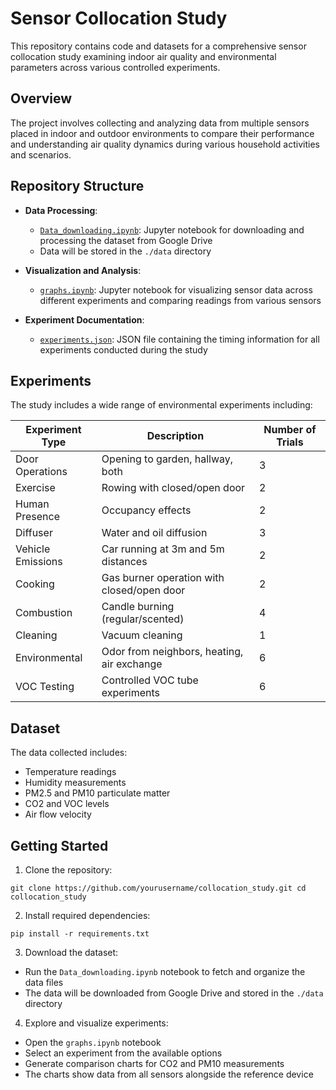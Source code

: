 # Sensor Collocation Study

This repository contains code and datasets for a comprehensive sensor collocation study examining indoor air quality and environmental parameters across various controlled experiments.

## Overview

The project involves collecting and analyzing data from multiple sensors placed in indoor and outdoor environments to compare their performance and understanding air quality dynamics during various household activities and scenarios.

## Repository Structure

- **Data Processing**:
  - [`Data_downloading.ipynb`](Data_downloading.ipynb): Jupyter notebook for downloading and processing the dataset from Google Drive
  - Data will be stored in the `./data` directory

- **Visualization and Analysis**:
  - [`graphs.ipynb`](graphs.ipynb): Jupyter notebook for visualizing sensor data across different experiments and comparing readings from various sensors

- **Experiment Documentation**:
  - [`experiments.json`](experiments.json): JSON file containing the timing information for all experiments conducted during the study

## Experiments

The study includes a wide range of environmental experiments including:

| Experiment Type | Description | Number of Trials |
|----------------|-------------|-----------------|
| Door Operations | Opening to garden, hallway, both | 3 |
| Exercise | Rowing with closed/open door | 2 |
| Human Presence | Occupancy effects | 2 |
| Diffuser | Water and oil diffusion | 3 |
| Vehicle Emissions | Car running at 3m and 5m distances | 2 |
| Cooking | Gas burner operation with closed/open door | 2 |
| Combustion | Candle burning (regular/scented) | 4 |
| Cleaning | Vacuum cleaning | 1 |
| Environmental | Odor from neighbors, heating, air exchange | 6 |
| VOC Testing | Controlled VOC tube experiments | 6 |

## Dataset

The data collected includes:
- Temperature readings
- Humidity measurements
- PM2.5 and PM10 particulate matter
- CO2 and VOC levels
- Air flow velocity

## Getting Started

1. Clone the repository:

```git clone https://github.com/yourusername/collocation_study.git cd collocation_study```

2. Install required dependencies:

```pip install -r requirements.txt```

3. Download the dataset:
- Run the `Data_downloading.ipynb` notebook to fetch and organize the data files
- The data will be downloaded from Google Drive and stored in the `./data` directory

4. Explore and visualize experiments:
- Open the `graphs.ipynb` notebook
- Select an experiment from the available options
- Generate comparison charts for CO2 and PM10 measurements
- The charts show data from all sensors alongside the reference device


